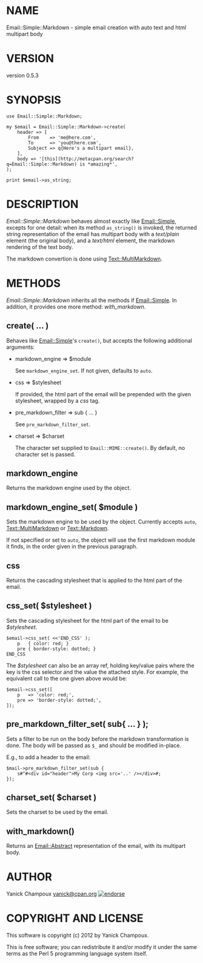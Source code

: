 # NAME

Email::Simple::Markdown - simple email creation with auto text and html multipart body

# VERSION

version 0.5.3

# SYNOPSIS

    use Email::Simple::Markdown;

    my $email = Email::Simple::Markdown->create(
        header => [
            From    => 'me@here.com',
            To      => 'you@there.com',
            Subject => q{Here's a multipart email},
        ],
        body => '[this](http://metacpan.org/search?q=Email::Simple::Markdown) is *amazing*',
    );

    print $email->as_string;

# DESCRIPTION

_Email::Simple::Markdown_ behaves almost exactly like [Email::Simple](https://metacpan.org/pod/Email::Simple),
excepts for one detail: when its method `as_string()` is invoked, the
returned string representation of the email has multipart body with a 
_text/plain_ element (the original body), and a _text/html_ element,
the markdown rendering of the text body.

The markdown convertion is done using [Text::MultiMarkdown](https://metacpan.org/pod/Text::MultiMarkdown).

# METHODS

_Email::Simple::Markdown_ inherits all the methods if [Email::Simple](https://metacpan.org/pod/Email::Simple). 
In addition, it provides one more method: _with\_markdown_.

## create( ... ) 

Behaves like [Email::Simple](https://metacpan.org/pod/Email::Simple)'s `create()`, but accepts the following
additional arguments:

- markdown\_engine => $module

    See `markdown_engine_set`. If not given, defaults to `auto`.

- css => $stylesheet

    If provided, the html part of the email will be prepended with the given
    stylesheet, wrapped by a _css_ tag.

- pre\_markdown\_filter => sub { ... }

    See `pre_markdown_filter_set`.

- charset => $charset

    The character set supplied to `Email::MIME::create()`. By default, no character set 
    is passed.

## markdown\_engine

Returns the markdown engine used by the object.

## markdown\_engine\_set( $module )

Sets the markdown engine to be used by the object. 
Currently accepts `auto`, [Text::MultiMarkdown](https://metacpan.org/pod/Text::MultiMarkdown) or [Text::Markdown](https://metacpan.org/pod/Text::Markdown).

If not specified or set to `auto`, the object will use the first markdown module it finds,
in the order given in the previous paragraph.

## css

Returns the cascading stylesheet that is applied to the html part of the
email.

## css\_set( $stylesheet )

Sets the cascading stylesheet for the html part of the email to be
_$stylesheet_.  

    $email->css_set( <<'END_CSS' );
        p   { color: red; }
        pre { border-style: dotted; }
    END_CSS

The _$stylesheet_ can also be an array ref, holding key/value pairs where
the key is the css selector and the value the attached style. For example, 
the equivalent call to the one given above would be:

    $email->css_set([
        p   => 'color: red;',
        pre => 'border-style: dotted;',
    ]);

## pre\_markdown\_filter\_set( sub{ ... } );

Sets a filter to be run on the body before the markdown transformation is
done. The body will be passed as `$_` and should be modified in-place.

E.g., to add a header to the email:

    $mail->pre_markdown_filter_set(sub {
        s#^#<div id="header">My Corp <img src='..' /></div>#;
    });

## charset\_set( $charset )

Sets the charset to be used by the email.

## with\_markdown()

Returns an [Email::Abstract](https://metacpan.org/pod/Email::Abstract) representation of the email, with 
its multipart body.

# AUTHOR

Yanick Champoux <yanick@cpan.org> [![endorse](http://api.coderwall.com/yanick/endorsecount.png)](http://coderwall.com/yanick)

# COPYRIGHT AND LICENSE

This software is copyright (c) 2012 by Yanick Champoux.

This is free software; you can redistribute it and/or modify it under
the same terms as the Perl 5 programming language system itself.
